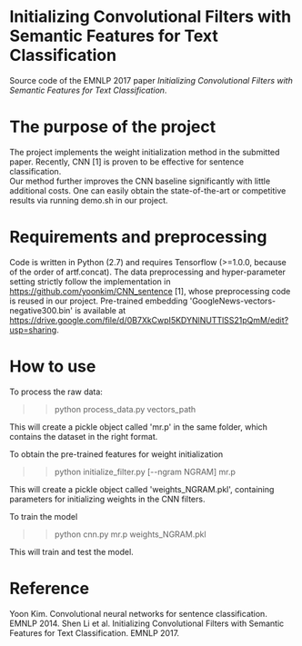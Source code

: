 # Initializing Convolutional Filters with Semantic Features for Text Classification
Source code of the EMNLP 2017 paper *Initializing Convolutional Filters with Semantic Features for Text Classification*.


# The purpose of the project
The project implements the weight initialization method in the submitted paper.
Recently, CNN [1] is proven to be effective for sentence classification.  
Our method further improves the CNN baseline significantly with little additional costs.
One can easily obtain the state-of-the-art or competitive results via running demo.sh in our project. 


# Requirements and preprocessing
Code is written in Python (2.7) and requires Tensorflow (>=1.0.0, because of the order of artf.concat).
The data preprocessing and hyper-parameter setting strictly follow the implementation in https://github.com/yoonkim/CNN_sentence [1], whose preprocessing code is reused in our project.
Pre-trained embedding 'GoogleNews-vectors-negative300.bin' is available at https://drive.google.com/file/d/0B7XkCwpI5KDYNlNUTTlSS21pQmM/edit?usp=sharing.


# How to use
To process the raw data:
>> python process_data.py vectors_path

This will create a pickle object called 'mr.p' in the same folder, which contains the dataset in the right format.

To obtain the pre-trained features for weight initialization
>> python initialize_filter.py [--ngram NGRAM] mr.p

This will create a pickle object called 'weights_NGRAM.pkl', containing parameters 
for initializing weights in the CNN filters.

To train the model
>> python cnn.py mr.p weights_NGRAM.pkl

This will train and test the model.


# Reference
Yoon Kim. Convolutional neural networks for sentence classification. EMNLP 2014.
Shen Li et al. Initializing Convolutional Filters with Semantic Features for Text Classification. EMNLP 2017.
